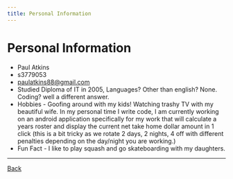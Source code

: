 ```yaml
---
title: Personal Information
---
```


<!-- References for links -->
[home]:index "Home"

[pascal_wiki]: https://en.wikipedia.org/wiki/Pascal_(programming_language) "Pascal"
[c_wiki]: https://en.wikipedia.org/wiki/C_(programming_language) "C Language"
[esta]: https://www.esta.vic.gov.au "Emergency Services Telecommunications Authority"
[oua]: http://www.open.edu.au "Open Universitys Australia"
[googleLink]: https://careers.google.com/jobs/results/82102238182286022/ "Google Software Engineer"
<!-- References for images -->
[googleJob]:img/googleJob.png "Google Software Engineer"
[mbtiResult]:img/mbtiResult.png "MBTI Result"
[bigFiveResult]:img/bigFiveResult.png "Big 5 Result"
[learningStyle]:img/learningStyle.png "Learning style Result"

# Personal Information

* Paul Atkins
* s3779053
* paulatkins88@gmail.com
* Studied Diploma of IT in 2005, Languages? Other than english? None. Coding? well a different answer.
* Hobbies - Goofing around with my kids! Watching trashy TV with my beautiful wife. In my personal time I write code, I am currently working on an android application specifically for my work that will calculate a years roster and display the current net take home dollar amount in 1 click (this is a bit tricky as we rotate 2 days, 2 nights, 4 off with different penalties depending on the day/night you are working.)
* Fun Fact - I like to play squash and go skateboarding with my daughters.

___

[Back][home]